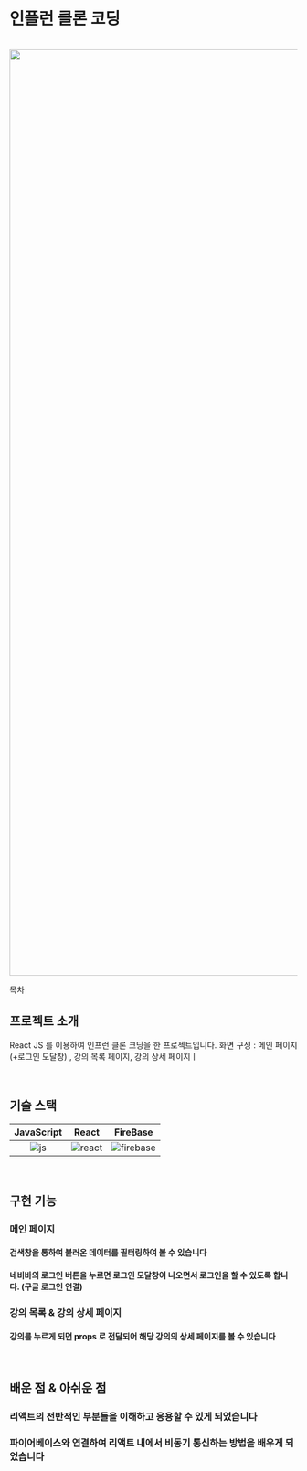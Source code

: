 # 인플런 클론 코딩 

<p align="center">
  <br>
<img width="1622" alt="스크린샷 2023-02-11 오후 3 34 05" src="https://user-images.githubusercontent.com/87481901/218244374-2c201027-cf41-4664-8fde-0a532e1ef5f0.png">

  <br>
</p>

목차

## 프로젝트 소개


<p align="justify">
React JS 를 이용하여 인프런 클론 코딩을 한 프로젝트입니다.
화면 구성 : 메인 페이지 (+로그인 모달창) , 강의 목록 페이지, 강의 상세 페이지ㅣ
</p>

<br>

## 기술 스택

| JavaScript |  React   |  FireBase   |
| :--------: | :------: | :-----: |
|   ![js]    | ![react] | ![firebase] |

<br>

## 구현 기능
### 메인 페이지
#### 검색창을 통하여 불러온 데이터를 필터링하여 볼 수 있습니다
#### 네비바의 로그인 버튼을 누르면 로그인 모달창이 나오면서 로그인을 할 수 있도록 합니다. (구글 로그인 연결)

### 강의 목록 & 강의 상세 페이지
#### 강의를 누르게 되면 props 로 전달되어 해당 강의의 상세 페이지를 볼 수 있습니다

<br>

## 배운 점 & 아쉬운 점
### 리액트의 전반적인 부분들을 이해하고 응용할 수 있게 되었습니다
### 파이어베이스와 연결하여 리액트 내에서 비동기 통신하는 방법을 배우게 되었습니다

<p align="justify">

</p>

<br>

<!-- Stack Icon Refernces -->

[js]: https://cdn-icons-png.flaticon.com/512/5968/5968292.png
[react]: https://upload.wikimedia.org/wikipedia/commons/thumb/a/a7/React-icon.svg/640px-React-icon.svg.png
[firebase]: https://firebase.google.com/static/downloads/brand-guidelines/PNG/logo-vertical.png?hl=ko
